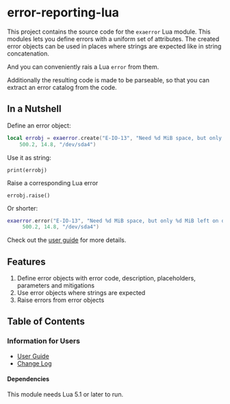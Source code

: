 # error-reporting-lua

This project contains the source code for the `exaerror` Lua module. This modules lets you define errors with a uniform set of attributes. The created error objects can be used in places where strings are expected like in string concatenation.

And you can conveniently rais a Lua `error` from them.

Additionally the resulting code is made to be parseable, so that you can extract an error catalog from the code.

## In a Nutshell

Define an error object:

```lua
local errobj = exaerror.create("E-IO-13", "Need %d MiB space, but only %d MiB left on device %s.",
    500.2, 14.8, "/dev/sda4")
```

Use it as string:

```
print(errobj)
```

Raise a corresponding Lua error

```
errobj.raise()
```

Or shorter:

```lua
exaerror.error("E-IO-13", "Need %d MiB space, but only %d MiB left on device %s.",
     500.2, 14.8, "/dev/sda4")
```

Check out the [user guide](doc/user_guide/user_guide.md) for more details.

## Features

1. Define error objects with error code, description, placeholders, parameters and mitigations
1. Use error objects where strings are expected
1. Raise errors from error objects

## Table of Contents

### Information for Users

* [User Guide](doc/user_guide/user_guide.md)
* [Change Log](doc/changes/changelog.md)

#### Dependencies

This module needs Lua 5.1 or later to run.